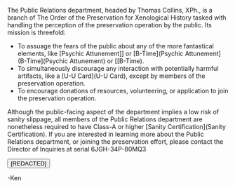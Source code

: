 The Public Relations department, headed by Thomas Collins, XPh., is a branch of The Order of the Preservation for Xenological History tasked with handling the perception of the preservation operation by the public. Its mission is threefold:

- To assuage the fears of the public about any of the more fantastical elements, like [Psychic Attunement]] or [B-Time](Psychic Attunement](B-Time](Psychic Attunement) or [[B-Time).
- To simultaneously discourage any interaction with potentially harmful artifacts, like a [U-U Card](U-U Card), except by members of the preservation operation.
- To encourage donations of resources, volunteering, or application to join the preservation operation.

Although the public-facing aspect of the department implies a low risk of sanity slippage, all members of the Public Relations department are nonetheless required to have Class-A or higher [Sanity Certification](Sanity Certification). If you are interested in learning more about the Public Relations department, or joining the preservation effort, please contact the Director of Inquiries at serial 6JGH-34P-80MQ3

<div id="spoiler" style="display:none">

If the public ever found out the true purpose or extent of these operations, they'd be dissolved in a heartbeat. Don't ever let on to a nonmember or a newcomer what we're actually about. They'd never understand. 

</div>

<button title="Click to show/hide content" type="button" onclick="if(document.getElementById('spoiler') .style.display=='none') {document.getElementById('spoiler') .style.display=''}else{document.getElementById('spoiler') .style.display='none'}">[REDACTED]</button>

<spoiler></spoiler>

-Ken